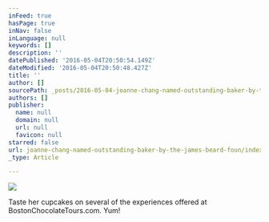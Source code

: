 ```yaml
---
inFeed: true
hasPage: true
inNav: false
inLanguage: null
keywords: []
description: ''
datePublished: '2016-05-04T20:50:54.149Z'
dateModified: '2016-05-04T20:50:48.427Z'
title: ''
author: []
sourcePath: _posts/2016-05-04-joanne-chang-named-outstanding-baker-by-the-james-beard-foun.md
authors: []
publisher:
  name: null
  domain: null
  url: null
  favicon: null
starred: false
url: joanne-chang-named-outstanding-baker-by-the-james-beard-foun/index.html
_type: Article

---
```

![](https://the-grid-user-content.s3-us-west-2.amazonaws.com/a996c5d2-8e54-4b04-a575-cd54aaf8990e.jpg)

Taste her cupcakes on several of the experiences offered at BostonChocolateTours.com. Yum!